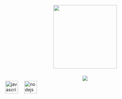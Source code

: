 <br clear="both">

<div align="center">
  <img height="200" src="https://cdn.discordapp.com/attachments/1235510676152389666/1235545063728087040/5c3396d6fec1f884f5c2aebff0274f77.jpg?ex=6634c282&is=66337102&hm=e805d22a2be09747d57b8012bd115aa2d14cdd3a54ac532569caab08eb981968&"  />
</div>

###

<div align="center">
   <a href="https://discord.com/users/697361342687871007" target="_blank">
      <img src="https://lanyard.cnrad.dev/api/697361342687871007?bg=0d1117&animated=false&hideDiscrim=false&borderRadius=31px">
   </a>
</div>


<div align="left">
  <img src="https://cdn.jsdelivr.net/gh/devicons/devicon/icons/javascript/javascript-original.svg" height="40" alt="javascript logo"  />
  <img width="12" />
  <img src="https://cdn.jsdelivr.net/gh/devicons/devicon/icons/nodejs/nodejs-original.svg" height="40" alt="nodejs logo"  />
</div>

###
